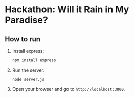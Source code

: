 # Hackathon: Will it Rain in My Paradise?

## How to run

1.  Install express:
    ```bash
    npm install express
    ```
2.  Run the server:
    ```bash
    node server.js
    ```
3.  Open your browser and go to `http://localhost:3000`.
